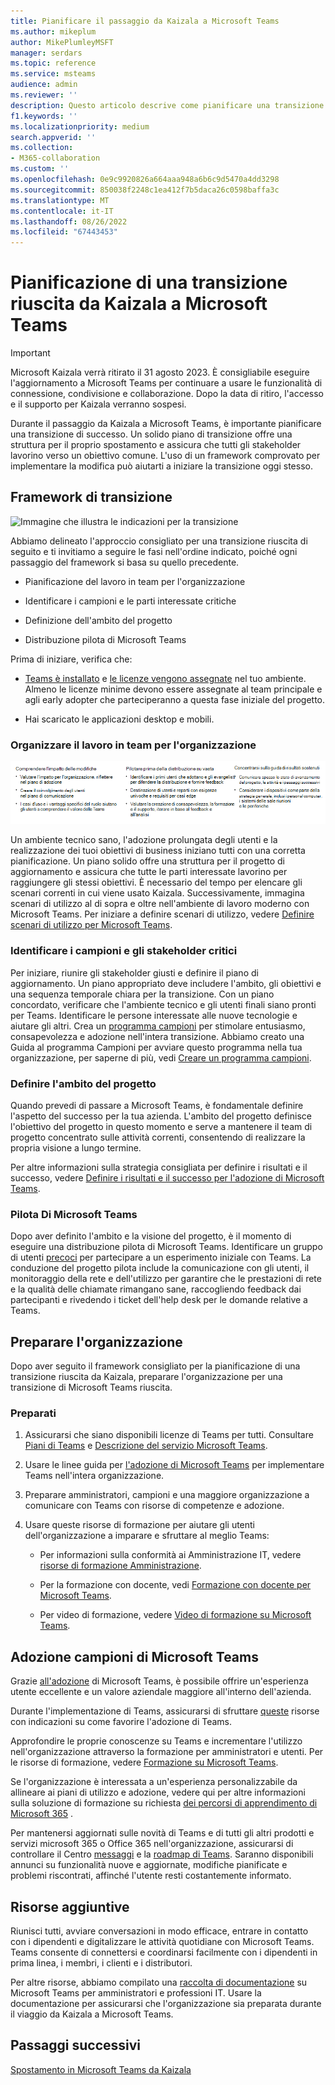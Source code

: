 ```yaml
---
title: Pianificare il passaggio da Kaizala a Microsoft Teams
ms.author: mikeplum
author: MikePlumleyMSFT
manager: serdars
ms.topic: reference
ms.service: msteams
audience: admin
ms.reviewer: ''
description: Questo articolo descrive come pianificare una transizione riuscita da Kaizala a Microsoft Teams.
f1.keywords: ''
ms.localizationpriority: medium
search.appverid: ''
ms.collection:
- M365-collaboration
ms.custom: ''
ms.openlocfilehash: 0e9c9920826a664aaa948a6b6c9d5470a4dd3298
ms.sourcegitcommit: 850038f2248c1ea412f7b5daca26c0598baffa3c
ms.translationtype: MT
ms.contentlocale: it-IT
ms.lasthandoff: 08/26/2022
ms.locfileid: "67443453"
---
```

# <a name="planning-for-a-successful-transition-from-kaizala-to-microsoft-teams"></a>Pianificazione di una transizione riuscita da Kaizala a Microsoft Teams

> [!Important]
> Microsoft Kaizala verrà ritirato il 31 agosto 2023. È consigliabile eseguire l'aggiornamento a Microsoft Teams per continuare a usare le funzionalità di connessione, condivisione e collaborazione. Dopo la data di ritiro, l'accesso e il supporto per Kaizala verranno sospesi.

Durante il passaggio da Kaizala a Microsoft Teams, è importante pianificare una transizione di successo.[](/microsoftteams/deploy-enterprise-setup?tabs=ChatTeamsChannels#plan-your-deployment) Un solido piano di transizione offre una struttura per il proprio spostamento e assicura che tutti gli stakeholder lavorino verso un obiettivo comune. L'uso di un framework comprovato per implementare la modifica può aiutarti a iniziare la transizione oggi stesso.

## <a name="transition-framework"></a>Framework di transizione

![Immagine che illustra le indicazioni per la transizione](media/plan-for-successful-transition.png)

Abbiamo delineato l'approccio consigliato per una transizione riuscita di seguito e ti invitiamo a seguire le fasi nell'ordine indicato, poiché ogni passaggio del framework si basa su quello precedente.

- Pianificazione del lavoro in team per l'organizzazione

- Identificare i campioni e le parti interessate critiche

- Definizione dell'ambito del progetto

- Distribuzione pilota di Microsoft Teams

Prima di iniziare, verifica che:

- [Teams è installato](/microsoftteams/get-clients) e [le licenze vengono assegnate](/office365/servicedescriptions/teams-service-description) nel tuo ambiente. Almeno le licenze minime devono essere assegnate al team principale e agli early adopter che parteciperanno a questa fase iniziale del progetto.

- Hai scaricato le applicazioni desktop e mobili.

### <a name="envision-teamwork-for-your-organization"></a>Organizzare il lavoro in team per l'organizzazione

![Immagine che illustra altre indicazioni per la transizione](media/kaizala-framework-guidance.png)

Un ambiente tecnico sano, l'adozione prolungata degli utenti e la realizzazione dei tuoi obiettivi di business iniziano tutti con una corretta pianificazione. Un piano solido offre una struttura per il progetto di aggiornamento e assicura che tutte le parti interessate lavorino per raggiungere gli stessi obiettivi. È necessario del tempo per elencare gli scenari correnti in cui viene usato Kaizala. Successivamente, immagina scenari di utilizzo al di sopra e oltre nell'ambiente di lavoro moderno con Microsoft Teams. Per iniziare a definire scenari di utilizzo, vedere [Definire scenari di utilizzo per Microsoft Teams](/microsoftteams/teams-adoption-define-usage-scenarios).

### <a name="identify-champions-and-critical-stakeholders"></a>Identificare i campioni e gli stakeholder critici

Per iniziare, riunire gli stakeholder giusti e definire il piano di aggiornamento. Un piano appropriato deve includere l'ambito, gli obiettivi e una sequenza temporale chiara per la transizione. Con un piano concordato, verificare che l'ambiente tecnico e gli utenti finali siano pronti per Teams. Identificare le persone interessate alle nuove tecnologie e aiutare gli altri. Crea un [programma campioni](/microsoftteams/teams-adoption-create-champions-program) per stimolare entusiasmo, consapevolezza e adozione nell'intera transizione. Abbiamo creato una Guida al programma Campioni per avviare questo programma nella tua organizzazione, per saperne di più, vedi [Creare un programma campioni](https://view.officeapps.live.com/op/view.aspx?src=https://fto365dev.blob.core.windows.net:443/media/Default/DocResources/Adoption/Build_Champions_Program_Guide.pptx).

### <a name="define-your-project-scope"></a>Definire l'ambito del progetto

Quando prevedi di passare a Microsoft Teams, è fondamentale definire l'aspetto del successo per la tua azienda.  L'ambito del progetto definisce l'obiettivo del progetto in questo momento e serve a mantenere il team di progetto concentrato sulle attività correnti, consentendo di realizzare la propria visione a lungo termine.

Per altre informazioni sulla strategia consigliata per definire i risultati e il successo, vedere [Definire i risultati e il successo per l'adozione di Microsoft Teams](/microsoftteams/teams-adoption-define-outcomes).

### <a name="pilot-microsoft-teams"></a>Pilota Di Microsoft Teams

Dopo aver definito l'ambito e la visione del progetto, è il momento di eseguire una distribuzione pilota di Microsoft Teams. Identificare un gruppo di utenti [precoci](/microsoftteams/teams-adoption-onboard-early-adopters) per partecipare a un esperimento iniziale con Teams. La conduzione del progetto pilota include la comunicazione con gli utenti, il monitoraggio della rete e dell'utilizzo per garantire che le prestazioni di rete e la qualità delle chiamate rimangano sane, raccogliendo feedback dai partecipanti e rivedendo i ticket dell'help desk per le domande relative a Teams.

## <a name="prepare-your-organization"></a>Preparare l'organizzazione

Dopo aver seguito il framework consigliato per la pianificazione di una transizione riuscita da Kaizala, preparare l'organizzazione per una transizione di Microsoft Teams riuscita.

### <a name="get-ready"></a>Preparati

 1. Assicurarsi che siano disponibili licenze di Teams per tutti. Consultare [Piani di Teams](https://www.microsoft.com/microsoft-teams/compare-microsoft-teams-options?activetab=pivot%3aprimaryr1) e [Descrizione del servizio Microsoft Teams](/office365/servicedescriptions/teams-service-description).

 2. Usare le linee guida per [l'adozione di Microsoft Teams](https://adoption.microsoft.com/microsoft-teams/#get-started) per implementare Teams nell'intera organizzazione.

 3. Preparare amministratori, campioni e una maggiore organizzazione a comunicare con Teams con risorse di competenze e adozione.  

 4. Usare queste risorse di formazione per aiutare gli utenti dell'organizzazione a imparare e sfruttare al meglio Teams:

    - Per informazioni sulla conformità ai Amministrazione IT, vedere [risorse di formazione Amministrazione](/microsoftteams/itadmin-readiness).

    - Per la formazione con docente, vedi [Formazione con docente per Microsoft Teams](/microsoftteams/instructor-led-training-teams-landing-page).
  
    - Per video di formazione, vedere [Video di formazione su Microsoft Teams](https://support.microsoft.com/office/microsoft-teams-video-training-4f108e54-240b-4351-8084-b1089f0d21d7?ui=en-us&rs=en-us&ad=us).

## <a name="champion-microsoft-teams-adoption"></a>Adozione campioni di Microsoft Teams

Grazie [all'adozione](/microsoftteams/teams-adoption-get-started) di Microsoft Teams, è possibile offrire un'esperienza utente eccellente e un valore aziendale maggiore all'interno dell'azienda.

Durante l'implementazione di Teams, assicurarsi di sfruttare [queste](/microsoftteams/adopt-microsoft-teams-landing-page) risorse con indicazioni su come favorire l'adozione di Teams.

Approfondire le proprie conoscenze su Teams e incrementare l'utilizzo nell'organizzazione attraverso la formazione per amministratori e utenti. Per le risorse di formazione, vedere [Formazione su Microsoft Teams](/microsoftteams/training-microsoft-teams-landing-page).

Se l'organizzazione è interessata a un'esperienza personalizzabile da allineare ai piani di utilizzo e adozione, vedere qui per altre informazioni sulla soluzione di formazione su richiesta [dei percorsi di apprendimento di Microsoft 365](https://adoption.microsoft.com/microsoft-365-learning-pathways/) .

Per mantenersi aggiornati sulle novità di Teams e di tutti gli altri prodotti e servizi microsoft 365 o Office 365 nell'organizzazione, assicurarsi di controllare il Centro [messaggi](https://admin.microsoft.com/AdminPortal/Home?ref=/MessageCenter) e la [roadmap di Teams](https://www.microsoft.com/microsoft-365/roadmap?rtc=2&filters=Microsoft%20Teams). Saranno disponibili annunci su funzionalità nuove e aggiornate, modifiche pianificate e problemi riscontrati, affinché l'utente resti costantemente informato.

## <a name="additional-resources"></a>Risorse aggiuntive

Riunisci tutti, avviare conversazioni in modo efficace, entrare in contatto con i dipendenti e digitalizzare le attività quotidiane con Microsoft Teams. Teams consente di connettersi e coordinarsi facilmente con i dipendenti in prima linea, i membri, i clienti e i distributori.

Per altre risorse, abbiamo compilato una [raccolta di documentazione](/microsoftteams/) su Microsoft Teams per amministratori e professioni IT. Usare la documentazione per assicurarsi che l'organizzazione sia preparata durante il viaggio da Kaizala a Microsoft Teams.

## <a name="next-steps"></a>Passaggi successivi

<a name="ControlSyncThroughput"> </a>

[Spostamento in Microsoft Teams da Kaizala](/MicrosoftTeams/navigate-teams)
